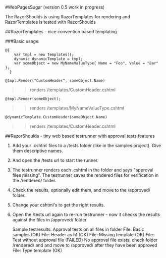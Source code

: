 #WebPagesSugar
(version 0.5 work in progress)

The RazorShoulds is using RazorTemplates for rendering and RazorTemplates is tested with RazorShoulds

##RazorTemplates - nice convention based templating

###Basic usage:
  
	@{
		var tmpl = new Templates();
		dynamic dynamicTemplate = tmpl;
		var someObject = new MyNameValueType{ Name = "Foo", Value = "Bar" };
	  }

	@tmpl.Render("CustomHeader", someObject.Name)
>>renders /templates/CustomHeader.cshtml

	@tmpl.Render(someObject);
>>renders /templates/MyNameValueType.cshtml

	@dynamicTemplate.CustomHeader(someObject.Name)
>>renders /templates/CustomHeader.cshtml

##RazorShoulds - tiny web based testrunner with approval tests features

1. Add your .cshtml files to a /tests folder (like in the samples project). Give them descriptive names.
2. And open the /tests url to start the runner. 
3. The testrunner renders each .cshtml in the folder and says "approval files missing". The testrunner saves the 
rendered files for verification in the /rendered/ folder.
4. Check the results, optionally edit them, and move to the /approved/ folder. 
5. Change your cshtml's to get the right results.
6. Open the /tests url again to re-run testrunner - now it checks the results against the files in /approved/ folder.

    Sample testresults:
    Approval tests on all files in folder
    File: Basic samples (OK)
    File: Header as h1 (OK)
    File: Missing template (OK)
    File: Test without approval file (FAILED)
    No approval file exists, check folder /rendered/ and and move to /approved/ after they have been approved
    File: Type template (OK)